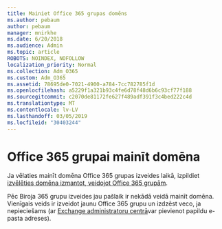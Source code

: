 ```yaml
---
title: Mainiet Office 365 grupas domēns
ms.author: pebaum
author: pebaum
manager: mnirkhe
ms.date: 6/20/2018
ms.audience: Admin
ms.topic: article
ROBOTS: NOINDEX, NOFOLLOW
localization_priority: Normal
ms.collection: Adm_O365
ms.custom: Adm_O365
ms.assetid: 78695de0-7021-4900-a784-7cc782785f1d
ms.openlocfilehash: a5229f1a321b93c4fe6d78f48d6b6c93cf77f188
ms.sourcegitcommit: c2070de81172fe627f489adf391f3c4bed222c4d
ms.translationtype: MT
ms.contentlocale: lv-LV
ms.lasthandoff: 03/05/2019
ms.locfileid: "30403244"
---
```

# <a name="change-the-domain-for-office-365-group"></a>Office 365 grupai mainīt domēna

Ja vēlaties mainīt domēna Office 365 grupas izveides laikā, izpildiet [izvēlēties domēna izmantot, veidojot Office 365 grupām](https://support.office.com/article/7cf5655d-e523-4bc3-a93b-3ccebf44a01a.aspx).
  
Pēc Biroja 365 grupu izveides jau pašlaik ir nekādā veidā mainīt domēna. Vienīgais veids ir izveidot jaunu Office 365 grupu un izdzēst veco, ja nepieciešams (ar [Exchange administratoru centrā](https://outlook.office365.com/ecp.aspx)var pievienot papildu e-pasta adreses).